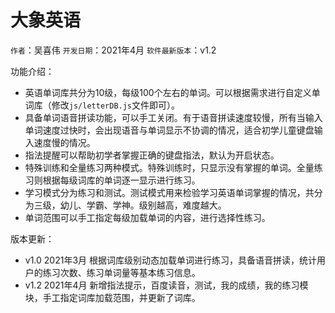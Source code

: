 # **大象英语**
`作者`：吴喜伟
`开发日期`：2021年4月
`软件最新版本`：v1.2

功能介绍：

- 英语单词库共分为10级，每级100个左右的单词。可以根据需求进行自定义单词库（修改`js/letterDB.js`文件即可）。
- 具备单词语音拼读功能，可以手工关闭。有于语音拼读速度较慢，所有当输入单词速度过快时，会出现语音与单词显示不协调的情况，适合初学儿童键盘输入速度慢的情况。
- 指法提醒可以帮助初学者掌握正确的键盘指法，默认为开启状态。
- 特殊训练和全量练习两种模式。特殊训练时，只显示没有掌握的单词。全量练习则根据每级词库的单词逐一显示进行练习。
- 学习模式分为练习和测试。测试模式用来检验学习英语单词掌握的情况，共分为三级，幼儿、学霸、学神。级别越高，难度越大。
- 单词范围可以手工指定每级加载单词的内容，进行选择性练习。

版本更新：

- v1.0 2021年3月 根据词库级别动态加载单词进行练习，具备语音拼读，统计用户的练习次数、练习单词量等基本练习信息。
- v1.2 2021年4月 新增指法提示，百度读音，测试，我的成绩，我的练习模块，手工指定词库加载范围，并更新了词库。